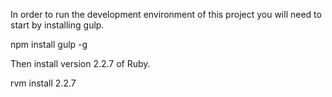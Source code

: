 In order to run the development environment of this project you will need to start by installing gulp.

npm install gulp -g

Then install version 2.2.7 of Ruby.

rvm install 2.2.7

 
